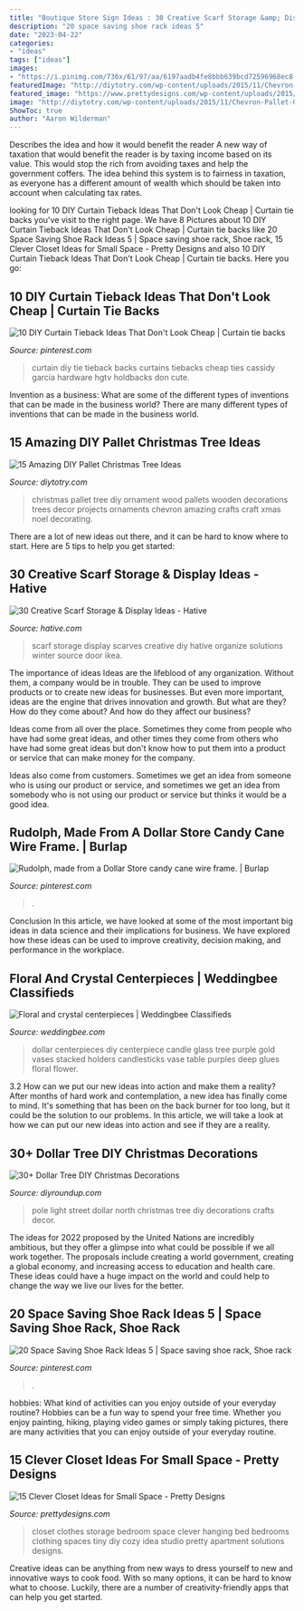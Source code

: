 ```yaml
---
title: "Boutique Store Sign Ideas : 30 Creative Scarf Storage &amp; Display Ideas"
description: "20 space saving shoe rack ideas 5"
date: "2023-04-22"
categories:
- "ideas"
tags: ["ideas"]
images:
- "https://i.pinimg.com/736x/61/97/aa/6197aadb4fe8bbb639bcd72596968ec8.jpg"
featuredImage: "http://diytotry.com/wp-content/uploads/2015/11/Chevron-Pallet-Ornament-Christmas-Tree.jpg"
featured_image: "https://www.prettydesigns.com/wp-content/uploads/2015/10/Clothes-Storage.jpg"
image: "http://diytotry.com/wp-content/uploads/2015/11/Chevron-Pallet-Ornament-Christmas-Tree.jpg"
ShowToc: true
author: "Aaron Wilderman"
---
```



Describes the idea and how it would benefit the reader
A new way of taxation that would benefit the reader is by taxing income based on its value. This would stop the rich from avoiding taxes and help the government coffers. The idea behind this system is to fairness in taxation, as everyone has a different amount of wealth which should be taken into account when calculating tax rates.

	

		
looking for 10 DIY Curtain Tieback Ideas That Don&#039;t Look Cheap | Curtain tie backs you've visit to the right page. We have 8 Pictures about 10 DIY Curtain Tieback Ideas That Don&#039;t Look Cheap | Curtain tie backs like 20 Space Saving Shoe Rack Ideas 5 | Space saving shoe rack, Shoe rack, 15 Clever Closet Ideas for Small Space - Pretty Designs and also 10 DIY Curtain Tieback Ideas That Don&#039;t Look Cheap | Curtain tie backs. Here you go:
		
    
## 10 DIY Curtain Tieback Ideas That Don&#039;t Look Cheap | Curtain Tie Backs

<img loading=lazy src="https://i.pinimg.com/736x/c5/08/3b/c5083b18c69a6dc6768edd12a332fe5c.jpg" onerror="this.onerror=null;this.src='https://tse4.mm.bing.net/th?id=OIP.C2eiDR6wfeZCC0MulmwPCgHaLH&amp;pid=15.1';" alt="10 DIY Curtain Tieback Ideas That Don&#039;t Look Cheap | Curtain tie backs">

_Source: pinterest.com_

>curtain diy tie tieback backs curtains tiebacks cheap ties cassidy garcia hardware hgtv holdbacks don cute. 

	

Invention as a business: What are some of the different types of inventions that can be made in the business world?
There are many different types of inventions that can be made in the business world.

    
## 15 Amazing DIY Pallet Christmas Tree Ideas

<img loading=lazy src="http://diytotry.com/wp-content/uploads/2015/11/Chevron-Pallet-Ornament-Christmas-Tree.jpg" onerror="this.onerror=null;this.src='https://tse2.mm.bing.net/th?id=OIP.jlfrpQb1zC0laMXh-tbq-gAAAA&amp;pid=15.1';" alt="15 Amazing DIY Pallet Christmas Tree Ideas">

_Source: diytotry.com_

>christmas pallet tree diy ornament wood pallets wooden decorations trees decor projects ornaments chevron amazing crafts craft xmas noel decorating. 

	

There are a lot of new ideas out there, and it can be hard to know where to start. Here are 5 tips to help you get started: 

    
## 30 Creative Scarf Storage &amp; Display Ideas - Hative

<img loading=lazy src="https://hative.com/wp-content/uploads/2015/03/scarf-storage-ideas/8-creative-scarf-storage-and-display-ideas.jpg" onerror="this.onerror=null;this.src='https://tse1.mm.bing.net/th?id=OIP.VxtoHmT8yAsU2VGSO3clRwHaLG&amp;pid=15.1';" alt="30 Creative Scarf Storage &amp; Display Ideas - Hative">

_Source: hative.com_

>scarf storage display scarves creative diy hative organize solutions winter source door ikea. 

	

The importance of ideas
Ideas are the lifeblood of any organization. Without them, a company would be in trouble. They can be used to improve products or to create new ideas for businesses. But even more important, ideas are the engine that drives innovation and growth.
But what are they? How do they come about? And how do they affect our business?

Ideas come from all over the place. Sometimes they come from people who have had some great ideas, and other times they come from others who have had some great ideas but don't know how to put them into a product or service that can make money for the company.

Ideas also come from customers. Sometimes we get an idea from someone who is using our product or service, and sometimes we get an idea from somebody who is not using our product or service but thinks it would be a good idea.

    
## Rudolph, Made From A Dollar Store Candy Cane Wire Frame. | Burlap

<img loading=lazy src="https://i.pinimg.com/736x/fa/b4/4b/fab44b2a2c976d31a75ffcc96b3b9fd5.jpg" onerror="this.onerror=null;this.src='https://tse2.mm.bing.net/th?id=OIP.e02_nk208Cy49CBX_4bz4wHaNK&amp;pid=15.1';" alt="Rudolph, made from a Dollar Store candy cane wire frame. | Burlap">

_Source: pinterest.com_

>. 

	

Conclusion
In this article, we have looked at some of the most important big ideas in data science and their implications for business. We have explored how these ideas can be used to improve creativity, decision making, and performance in the workplace.

    
## Floral And Crystal Centerpieces | Weddingbee Classifieds

<img loading=lazy src="http://www.weddingbee.com/wp-content/uploads/awpcp/DSC05462.jpg" onerror="this.onerror=null;this.src='https://tse1.mm.bing.net/th?id=OIP.3Wi2sRnuuJbDlHNwEImCvwHaNJ&amp;pid=15.1';" alt="Floral and crystal centerpieces | Weddingbee Classifieds">

_Source: weddingbee.com_

>dollar centerpieces diy centerpiece candle glass tree purple gold vases stacked holders candlesticks vase table purples deep glues floral flower. 

	

3.2 How can we put our new ideas into action and make them a reality?
After months of hard work and contemplation, a new idea has finally come to mind. It's something that has been on the back burner for too long, but it could be the solution to our problems. In this article, we will take a look at how we can put our new ideas into action and see if they are a reality.

    
## 30+ Dollar Tree DIY Christmas Decorations

<img loading=lazy src="http://diyroundup.com/wp-content/uploads/2016/11/North-Pole-Street-Light.jpg" onerror="this.onerror=null;this.src='https://tse4.mm.bing.net/th?id=OIP._826XDMW8q5hHv5S0wX8sQHaJ3&amp;pid=15.1';" alt="30+ Dollar Tree DIY Christmas Decorations">

_Source: diyroundup.com_

>pole light street dollar north christmas tree diy decorations crafts decor. 

	

The ideas for 2022 proposed by the United Nations are incredibly ambitious, but they offer a glimpse into what could be possible if we all work together. The proposals include creating a world government, creating a global economy, and increasing access to education and health care. These ideas could have a huge impact on the world and could help to change the way we live our lives for the better.

    
## 20 Space Saving Shoe Rack Ideas 5 | Space Saving Shoe Rack, Shoe Rack

<img loading=lazy src="https://i.pinimg.com/736x/61/97/aa/6197aadb4fe8bbb639bcd72596968ec8.jpg" onerror="this.onerror=null;this.src='https://tse2.mm.bing.net/th?id=OIP.wmJiVoYB-T2f7Cw1zr-_4QHaLo&amp;pid=15.1';" alt="20 Space Saving Shoe Rack Ideas 5 | Space saving shoe rack, Shoe rack">

_Source: pinterest.com_

>. 

	

hobbies: What kind of activities can you enjoy outside of your everyday routine?
Hobbies can be a fun way to spend your free time. Whether you enjoy painting, hiking, playing video games or simply taking pictures, there are many activities that you can enjoy outside of your everyday routine.

    
## 15 Clever Closet Ideas For Small Space - Pretty Designs

<img loading=lazy src="https://www.prettydesigns.com/wp-content/uploads/2015/10/Clothes-Storage.jpg" onerror="this.onerror=null;this.src='https://tse1.mm.bing.net/th?id=OIP.1aTzA40VQhfVq9wn073BxQHaLF&amp;pid=15.1';" alt="15 Clever Closet Ideas for Small Space - Pretty Designs">

_Source: prettydesigns.com_

>closet clothes storage bedroom space clever hanging bed bedrooms clothing spaces tiny diy cozy idea studio pretty apartment solutions designs. 

	

Creative ideas can be anything from new ways to dress yourself to new and innovative ways to cook food. With so many options, it can be hard to know what to choose. Luckily, there are a number of creativity-friendly apps that can help you get started.

